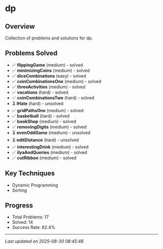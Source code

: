 # dp

## Overview
Collection of problems and solutions for dp.

## Problems Solved
- ✅ **flippingGame** (medium) - solved
- ✅ **minimizingCoins** (medium) - solved
- ✅ **diceCombinations** (easy) - solved
- ✅ **coinCombinationsOne** (medium) - solved
- ✅ **threeActivities** (medium) - solved
- ✅ **vacations** (hard) - solved
- ✅ **coinCombinationsTwo** (hard) - solved
- ⏳ **IHate** (hard) - unsolved
- ✅ **gridPathsOne** (medium) - solved
- ✅ **basketball** (hard) - solved
- ✅ **bookShop** (medium) - solved
- ✅ **removingDigits** (medium) - solved
- ⏳ **evenOddGame** (medium) - unsolved
- ⏳ **editDistance** (hard) - unsolved
- ✅ **interestingDrink** (medium) - solved
- ✅ **ilyaAndQueries** (medium) - solved
- ✅ **cutRibbon** (medium) - solved

## Key Techniques
- Dynamic Programming
- Sorting

## Progress
- Total Problems: 17
- Solved: 14
- Success Rate: 82.4%

---
*Last updated on 2025-08-30 08:45:48*
